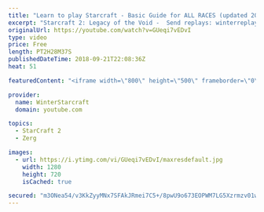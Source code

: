 ```yaml
---
title: "Learn to play Starcraft - Basic Guide for ALL RACES (updated 2017) #2"
excerpt: "Starcraft 2: Legacy of the Void -  Send replays: winterreplays@gmail.com ( -- Watch live at https://www.twitch.tv/wintergaming"
originalUrl: https://youtube.com/watch?v=GUeqi7vEDvI
type: video
price: Free
length: PT2H28M37S
publishedDateTime: 2018-09-21T22:08:36Z
heat: 51

featuredContent: "<iframe width=\"800\" height=\"500\" frameborder=\"0\" src=\"https://www.youtube.com/embed/GUeqi7vEDvI\" allow=\"accelerometer; autoplay; encrypted-media; gyroscope; picture-in-picture\" allowfullscreen></iframe>"

provider:
  name: WinterStarcraft
  domain: youtube.com

topics:
  - StarCraft 2
  - Zerg

images:
  - url: https://i.ytimg.com/vi/GUeqi7vEDvI/maxresdefault.jpg
    width: 1280
    height: 720
    isCached: true

secured: "m3ONea54/v3KkZyyMNx7SFAkJRmei7C5+/8pwU9o673EOPWM7LG5Xzrmzv01w87db6RImtu7NoSak44AGF+ZTV90h6m+7h4VatGlwDUP/quvB6m85AIK/2+CBkyhUWtX9E50BC9FUPjNHxp8AQR3TLZcF+ehb2MHxXelzveSatsRIJ2YD5kusdYk0PIgvtutu8XOSyK7GnAm9iBm7UC62crElZYpJyoluYWmYG46eEKah/qgDV82HJ37YnYEeYglL0OIh7C7mbBxbg+G52fQUS7oK5RBPfZoy5jGCM2z6yAutBTpQqV3WQIvmunifH17ON12rQ1v+pdgzgdK68bxpynaRrMRWTZdaxm+h/LAhRyRT2A6tNtb1yP7/0jH3/GvAphOvgJSvRbXv8fhFGmyeFevHH5EgxbXQFV6xehyEsw=;Q8HOE02w+N8vLnFGeS4TUA=="
---
```


